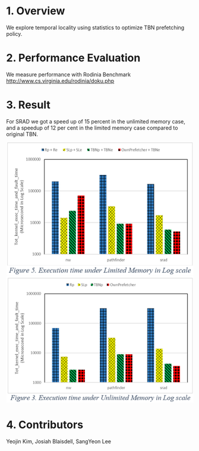# 1. Overview
We explore temporal locality using statistics to optimize TBN prefetching policy. 

# 2. Performance Evaluation 
We measure performance with Rodinia Benchmark
http://www.cs.virginia.edu/rodinia/doku.php

# 3. Result
For SRAD we got a speed up of 15 percent in the unlimited memory case, and a speedup of 12 per cent in the limited memory case compared to original TBN. 

![alt text](https://github.com/yeojinia/gpu_tbntl_prefetcher/blob/main/limited_memory_result.png?raw=true)
![alt text](https://github.com/yeojinia/gpu_tbntl_prefetcher/blob/main/unlimited_memory_result.PNG?raw=true)

# 4. Contributors
Yeojin Kim,
Josiah Blaisdell,
SangYeon Lee

